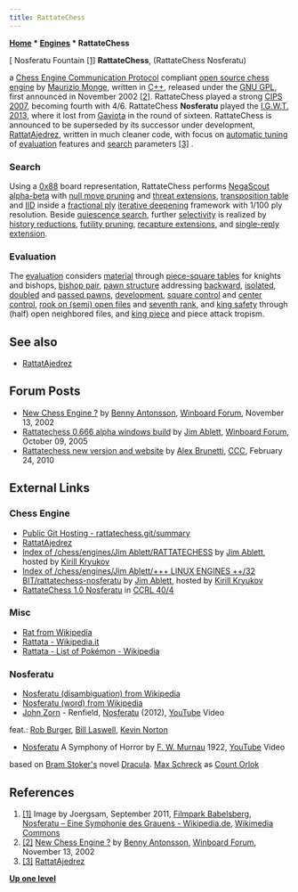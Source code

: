 ```yaml
---
title: RattateChess
---
```

**[Home](Home "Home") \* [Engines](Engines "Engines") \* RattateChess**



[ Nosferatu Fountain <a id="cite-note-1" href="#cite-ref-1">[1]</a>
**RattateChess**, (RattateChess Nosferatu)  

a [Chess Engine Communication Protocol](Chess_Engine_Communication_Protocol "Chess Engine Communication Protocol") compliant [open source chess engine](Category:Open_Source "Category:Open Source") by [Maurizio Monge](Maurizio_Monge "Maurizio Monge"), written in [C++](Cpp "Cpp"), released under the [GNU GPL](Free_Software_Foundation#GPL "Free Software Foundation"), first announced in November 2002 <a id="cite-note-2" href="#cite-ref-2">[2]</a>. 
RattateChess played a strong [CIPS 2007](CIPS_2007 "CIPS 2007"), becoming fourth with 4/6. RattateChess **Nosferatu** played the [I.G.W.T. 2013](IGWT_2013 "IGWT 2013"), where it lost from [Gaviota](Gaviota "Gaviota") in the round of sixteen.
RattateChess is announced to be superseded by its successor under development, [RattatAjedrez](index.php?title=RattatAjedrez&action=edit&redlink=1 "RattatAjedrez (page does not exist)"), written in much cleaner code, with focus on [automatic tuning](Automated_Tuning "Automated Tuning") of [evaluation](Evaluation "Evaluation") features and [search](Search "Search") parameters <a id="cite-note-3" href="#cite-ref-3">[3]</a> . 



### Search


Using a [0x88](0x88 "0x88") board representation, RattateChess performs [NegaScout](NegaScout "NegaScout") [alpha-beta](Alpha-Beta "Alpha-Beta") with [null move pruning](Null_Move_Pruning "Null Move Pruning") and [threat extensions](Mate_Threat_Extensions "Mate Threat Extensions"), [transposition table](Transposition_Table "Transposition Table") and [IID](Internal_Iterative_Deepening "Internal Iterative Deepening") inside a [fractional ply](Depth#FractionalPlies "Depth") [iterative deepening](Iterative_Deepening "Iterative Deepening") framework with 1/100 ply resolution. 
Beside [quiescence search](Quiescence_Search "Quiescence Search"), further [selectivity](Selectivity "Selectivity") is realized by [history reductions](Late_Move_Reductions "Late Move Reductions"), [futility pruning](Futility_Pruning "Futility Pruning"), [recapture extensions](Recapture_Extensions "Recapture Extensions"), and [single-reply extension](One_Reply_Extensions "One Reply Extensions").



### Evaluation


The [evaluation](Evaluation "Evaluation") considers [material](Material "Material") through [piece-square tables](Piece-Square_Tables "Piece-Square Tables") for knights and bishops, [bishop pair](Bishop_Pair "Bishop Pair"), [pawn structure](Pawn_Structure "Pawn Structure") addressing [backward](Backward_Pawn "Backward Pawn"), [isolated](Isolated_Pawn "Isolated Pawn"), [doubled](Doubled_Pawn "Doubled Pawn") and [passed pawns](Passed_Pawn "Passed Pawn"), [development](Development "Development"), [square control](Square_Control "Square Control") and [center control](Center_Control "Center Control"), [rook on (semi) open files](Rook_on_Open_File "Rook on Open File") and [seventh rank](Rook_on_Seventh "Rook on Seventh"), and [king safety](King_Safety "King Safety") through (half) open neighbored files, and [king piece](King_Safety#KingTropism "King Safety") and piece attack tropism.



## See also


* [RattatAjedrez](index.php?title=RattatAjedrez&action=edit&redlink=1 "RattatAjedrez (page does not exist)")


## Forum Posts


* [New Chess Engine ?](http://www.open-aurec.com/wbforum/viewtopic.php?f=18&t=39916&p=152540) by [Benny Antonsson](Benny_Antonsson "Benny Antonsson"), [Winboard Forum](Computer_Chess_Forums "Computer Chess Forums"), November 13, 2002
* [Rattatechess 0.666 alpha windows build](http://www.open-aurec.com/wbforum/viewtopic.php?f=2&t=3646&p=18472) by [Jim Ablett](Jim_Ablett "Jim Ablett"), [Winboard Forum](Computer_Chess_Forums "Computer Chess Forums"), October 09, 2005
* [Rattatechess new version and website](http://www.talkchess.com/forum/viewtopic.php?t=32879) by [Alex Brunetti](Alex_Brunetti "Alex Brunetti"), [CCC](CCC "CCC"), February 24, 2010


## External Links


### Chess Engine


* [Public Git Hosting - rattatechess.git/summary](https://repo.or.cz/w/rattatechess.git)
* [RattatAjedrez](https://sites.google.com/site/rattatajedrez/)
* [Index of /chess/engines/Jim Ablett/RATTATECHESS](http://kirr.homeunix.org/chess/engines/Jim%20Ablett/RATTATECHESS/) by [Jim Ablett](Jim_Ablett "Jim Ablett"), hosted by [Kirill Kryukov](Kirill_Kryukov "Kirill Kryukov")
* [Index of /chess/engines/Jim Ablett/+++ LINUX ENGINES ++/32 BIT/rattatechess-nosferatu](http://kirr.homeunix.org/chess/engines/Jim%20Ablett/+++%20LINUX%20ENGINES%20++/32%20BIT/rattatechess-nosferatu/) by [Jim Ablett](Jim_Ablett "Jim Ablett"), hosted by [Kirill Kryukov](Kirill_Kryukov "Kirill Kryukov")
* [RattateChess 1.0 Nosferatu](https://ccrl.chessdom.com/ccrl/404/cgi/engine_details.cgi?match_length=30&print=Details&each_game=1&eng=RattateChess%201.0%20Nosferatu) in [CCRL 40/4](CCRL "CCRL")


### Misc


* [Rat from Wikipedia](https://en.wikipedia.org/wiki/Rat)
* [Rattata - Wikipedia.it](http://it.wikipedia.org/wiki/Rattata)
* [Rattata - List of Pokémon - Wikipedia](https://en.wikipedia.org/wiki/List_of_Pok%C3%A9mon_%281%E2%80%9351%29#Rattata)


### Nosferatu


* [Nosferatu (disambiguation) from Wikipedia](https://en.wikipedia.org/wiki/Nosferatu_%28disambiguation%29)
* [Nosferatu (word) from Wikipedia](https://en.wikipedia.org/wiki/Nosferatu_%28word%29)
* [John Zorn](Category:John_Zorn "Category:John Zorn") - Renfield, [Nosferatu](https://en.wikipedia.org/wiki/Nosferatu_(John_Zorn_album)) (2012), [YouTube](https://en.wikipedia.org/wiki/YouTube) Video


 feat.: [Rob Burger](https://en.wikipedia.org/wiki/Rob_Burger), [Bill Laswell](https://en.wikipedia.org/wiki/Bill_Laswell), [Kevin Norton](https://en.wikipedia.org/wiki/Kevin_Norton)
 
* [Nosferatu](https://en.wikipedia.org/wiki/Nosferatu) A Symphony of Horror by [F. W. Murnau](https://en.wikipedia.org/wiki/F._W._Murnau) 1922, [YouTube](https://en.wikipedia.org/wiki/YouTube) Video


 based on [Bram Stoker's](https://en.wikipedia.org/wiki/Bram_Stoker) novel [Dracula](https://en.wikipedia.org/wiki/Dracula). [Max Schreck](https://en.wikipedia.org/wiki/Max_Schreck) as [Count Orlok](https://en.wikipedia.org/wiki/Count_Orlok)
 
## References


1. <a id="cite-ref-1" href="#cite-note-1">[1]</a> Image by Joergsam, September 2011, [Filmpark Babelsberg](https://en.wikipedia.org/wiki/Babelsberg_Studio), [Nosferatu – Eine Symphonie des Grauens - Wikipedia.de](https://de.wikipedia.org/wiki/Nosferatu_%E2%80%93_Eine_Symphonie_des_Grauens), [Wikimedia Commons](https://en.wikipedia.org/wiki/Wikimedia_Commons)
2. <a id="cite-ref-2" href="#cite-note-2">[2]</a> [New Chess Engine ?](http://www.open-aurec.com/wbforum/viewtopic.php?f=18&t=39916&p=152540) by [Benny Antonsson](Benny_Antonsson "Benny Antonsson"), [Winboard Forum](Computer_Chess_Forums "Computer Chess Forums"), November 13, 2002
3. <a id="cite-ref-3" href="#cite-note-3">[3]</a> [RattatAjedrez](https://sites.google.com/site/rattatajedrez/)

**[Up one level](Engines "Engines")**







 
